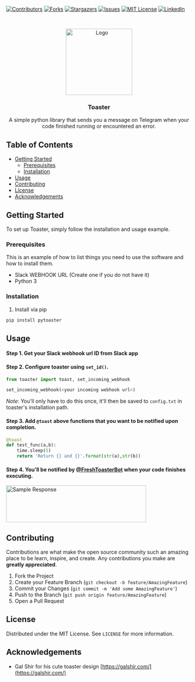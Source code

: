 <!-- PROJECT SHIELDS -->
<!--
*** I'm using markdown "reference style" links for readability.
*** Reference links are enclosed in brackets [ ] instead of parentheses ( ).
*** See the bottom of this document for the declaration of the reference variables
*** for contributors-url, forks-url, etc. This is an optional, concise syntax you may use.
*** https://www.markdownguide.org/basic-syntax/#reference-style-links
-->
[![Contributors][contributors-shield]][contributors-url]
[![Forks][forks-shield]][forks-url]
[![Stargazers][stars-shield]][stars-url]
[![Issues][issues-shield]][issues-url]
[![MIT License][license-shield]][license-url]
[![LinkedIn][linkedin-shield]][linkedin-url]



<!-- PROJECT LOGO -->
<br />
<p align="center">
  <a href="https://github.com/zhunhung/toaster">
    <img src="https://raw.githubusercontent.com/zhunhung/toaster/master/images/toaster_image.jpg" alt="Logo" width="180" height="180">
  </a>

  <h3 align="center">Toaster</h3>

  <p align="center">
    A simple python library that sends you a message on Telegram when your code finished running or encountered an error.
    <br />
  </p>
</p>



<!-- TABLE OF CONTENTS -->
## Table of Contents


* [Getting Started](#getting-started)
  * [Prerequisites](#prerequisites)
  * [Installation](#installation)
* [Usage](#usage)
* [Contributing](#contributing)
* [License](#license)
* [Acknowledgements](#acknowledgements)


<!-- GETTING STARTED -->
## Getting Started

To set up Toaster, simply follow the installation and usage example.

### Prerequisites

This is an example of how to list things you need to use the software and how to install them.
* Slack WEBHOOK URL (Create one if you do not have it)
* Python 3

### Installation

1. Install via pip
```sh
pip install pytoaster
```


<!-- USAGE EXAMPLES -->
## Usage

#### Step 1. Get your Slack webhook url ID from Slack app


#### Step 2. Configure toaster using `set_id()`.
```python
from toaster import toast, set_incoming_webhook

set_incoming_webhook(<your incoming webhook url>)
```  
*Note*: You'll only have to do this once, it'll then be saved to `config.txt` in toaster's installation path.

#### Step 3. Add `@toast` above functions that you want to be notified upon completion.
```python
@toast
def test_func(a,b):
    time.sleep(5)
    return 'Return {} and {}'.format(str(a),str(b))
```

#### Step 4. You'll be notified by [@FreshToasterBot](http://t.me/freshtoasterbot) when your code finishes executing.
<img src="https://raw.githubusercontent.com/zhunhung/toaster/master/images/sample_response.jpg" alt="Sample Response" width="380" height="100">


<!-- CONTRIBUTING -->
## Contributing

Contributions are what make the open source community such an amazing place to be learn, inspire, and create. Any contributions you make are **greatly appreciated**.

1. Fork the Project
2. Create your Feature Branch (`git checkout -b feature/AmazingFeature`)
3. Commit your Changes (`git commit -m 'Add some AmazingFeature'`)
4. Push to the Branch (`git push origin feature/AmazingFeature`)
5. Open a Pull Request



<!-- LICENSE -->
## License

Distributed under the MIT License. See `LICENSE` for more information.

<!-- ACKNOWLEDGEMENTS -->
## Acknowledgements

* Gal Shir for his cute toaster design [https://galshir.com/](https://galshir.com/)


<!-- MARKDOWN LINKS & IMAGES -->
<!-- https://www.markdownguide.org/basic-syntax/#reference-style-links -->
[contributors-shield]: https://img.shields.io/github/contributors/zhunhung/toaster.svg?style=flat-square
[contributors-url]: https://github.com/zhunhung/toaster/graphs/contributors
[forks-shield]: https://img.shields.io/github/forks/zhunhung/toaster.svg?style=flat-square
[forks-url]: https://github.com/zhunhung/toaster/network/members
[stars-shield]: https://img.shields.io/github/stars/zhunhung/toaster.svg?style=flat-square
[stars-url]: https://github.com/zhunhung/toaster/stargazers
[issues-shield]: https://img.shields.io/github/issues/zhunhung/toaster.svg?style=flat-square
[issues-url]: https://github.com/zhunhung/toaster/issues
[license-shield]: https://img.shields.io/github/license/zhunhung/toaster.svg?style=flat-square
[license-url]: https://github.com/zhunhung/toaster/blob/master/LICENSE.txt
[linkedin-shield]: https://img.shields.io/badge/-LinkedIn-black.svg?style=flat-square&logo=linkedin&colorB=555
[linkedin-url]: https://www.linkedin.com/in/zhunhung/
[product-screenshot]: https://github.com/zhunhung/toaster/blob/master/images/toaster_image.jpg
